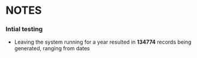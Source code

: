 # NOTES

### Intial testing
- Leaving the system running for a year resulted in **134774** records being generated, ranging from dates 

